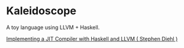 # Kaleidoscope

A toy language using LLVM + Haskell.

[Implementing a JIT Compiler with Haskell and LLVM ( Stephen Diehl )](http://www.stephendiehl.com/llvm/)

